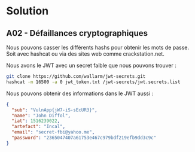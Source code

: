 # Solution
## A02 - Défaillances cryptographiques

Nous pouvons casser les différents hashs pour obtenir les mots de passe. Soit avec hashcat ou via des sites web comme crackstation.net.

Nous avons le JWT avec un secret faible que nous pouvons trouver :

```bash
git clone https://github.com/wallarm/jwt-secrets.git
hashcat -m 16500 -a 0 jwt_token.txt /jwt-secrets/jwt.secrets.list
```

Nous pouvons obtenir des informations dans le JWT aussi :

```json
{
  "sub": "VulnApp{jW7-iS-sEcUR3}",
  "name": "John Diffol",
  "iat": 1516239022,
  "artefact": "Incal",
  "email": "secret-fbi@yahoo.me",
  "password": "2365047407a61753e467c979bdf219efb9dd3c9c"
}
```